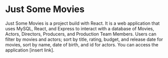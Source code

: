 # Just Some Movies
Just Some Movies is a project build with React. It is a web application that uses MySQL, React, and Express to interact with a database of Movies, Actors, Directors, Producers, and Production Team Members. Users can filter by movies and actors; sort by title, rating, budget, and release date for movies, sort by name, date of birth, and id for actors.  You can access the application [insert link].
